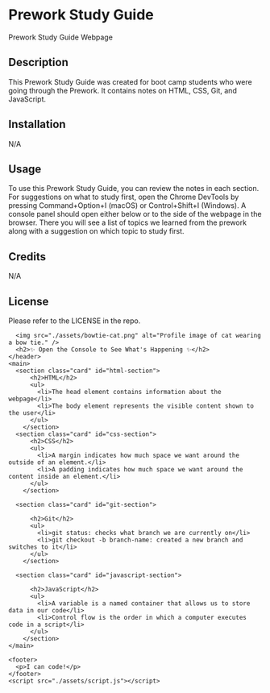 <h1>Prework Study Guide</h1>
Prework Study Guide Webpage

## Description

This Prework Study Guide was created for boot camp students who were going through the Prework. It contains notes on HTML, CSS, Git, and JavaScript.

## Installation

N/A

## Usage

To use this Prework Study Guide, you can review the notes in each section. For suggestions on what to study first, open the Chrome DevTools by pressing Command+Option+I (macOS) or Control+Shift+I (Windows). A console panel should open either below or to the side of the webpage in the browser. There you will see a list of topics we learned from the prework along with a suggestion on which topic to study first.

## Credits

N/A

## License

Please refer to the LICENSE in the repo.

      <img src="./assets/bowtie-cat.png" alt="Profile image of cat wearing a bow tie." />
      <h2>✨ Open the Console to See What's Happening ✨</h2>
    </header>
    <main>
      <section class="card" id="html-section">
          <h2>HTML</h2>
          <ul>
            <li>The head element contains information about the webpage</li>
            <li>The body element represents the visible content shown to the user</li>
          </ul>
        </section>   
      <section class="card" id="css-section">
          <h2>CSS</h2>
          <ul>
            <li>A margin indicates how much space we want around the outside of an element.</li>
            <li>A padding indicates how much space we want around the content inside an element.</li>
          </ul>
        </section>
   
      <section class="card" id="git-section">
   
          <h2>Git</h2>
          <ul>
            <li>git status: checks what branch we are currently on</li>
            <li>git checkout -b branch-name: created a new branch and switches to it</li>
          </ul>
        </section>
   
      <section class="card" id="javascript-section">
   
          <h2>JavaScript</h2>
          <ul>
            <li>A variable is a named container that allows us to store data in our code</li>
            <li>Control flow is the order in which a computer executes code in a script</li>
          </ul>
        </section>
    </main>
    
    <footer>
      <p>I can code!</p>
    </footer>
    <script src="./assets/script.js"></script>
  </body>
</html>
